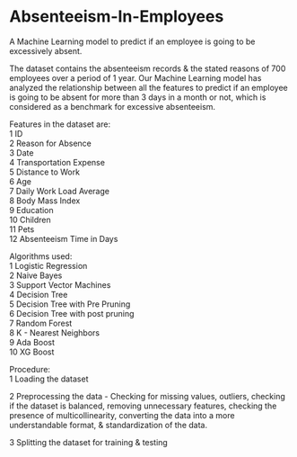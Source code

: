 # Absenteeism-In-Employees
A Machine Learning model to predict if an employee is going to be excessively absent.

The dataset contains the absenteeism records & the stated reasons of 700 employees over a period of 1 year. Our Machine Learning model has analyzed the relationship between all the features to predict if an employee is going to be absent for more than 3 days in a month or not, which is considered as a benchmark for excessive absenteeism.

Features in the dataset are:    <br />
 1   ID                         <br />
 2   Reason for Absence          <br />
 3   Date                       <br />
 4   Transportation Expense      
 5   Distance to Work          
 6   Age                       
 7   Daily Work Load Average   
 8   Body Mass Index           
 9   Education                 
 10  Children                  
 11  Pets                      
 12  Absenteeism Time in Days  <br />
 
 Algorithms used:     <br />
 1 Logistic Regression  <br />
 2 Naive Bayes            <br />
 3 Support Vector Machines  <br />
 4 Decision Tree                <br />
 5 Decision Tree with Pre Pruning  <br />
 6 Decision Tree with post pruning <br />
 7 Random Forest               <br />
 8 K - Nearest Neighbors      <br />
 9 Ada Boost	           <br />
 10	XG Boost           <br />
 
 Procedure:        <br />
 1 Loading the dataset
 
 2 Preprocessing the data - Checking for missing values, outliers, checking if the dataset is balanced, removing unnecessary features, checking the presence of 
   multicollinearity, converting the data into a more understandable format, & standardization of the data.
   
 3 Splitting the dataset for training & testing 
 
 
 
